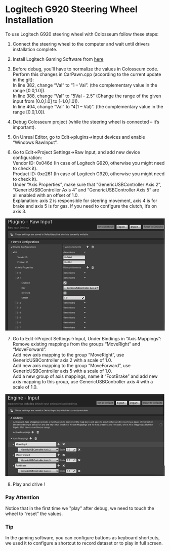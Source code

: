 # Logitech G920 Steering Wheel Installation

To use Logitech G920 steering wheel with Colosseum follow these steps:

1. Connect the steering wheel to the computer and wait until drivers installation complete.

2. Install Logitech Gaming Software from [here](http://support.logitech.com/en_us/software/lgs)

3. Before debug, you’ll have to normalize the values in Colosseum code. Perform this changes in CarPawn.cpp (according to the current update in the git):  
  In line 382, change “Val” to “1 – Val”. (the complementary value in the range [0.0,1.0]).  
  In line 388, change “Val” to “5Val - 2.5” (Change the range of the given input from [0.0,1.0] to [-1.0,1.0]).  
  In line 404, change “Val” to “4(1 – Val)”. (the complementary value in the range [0.0,1.0]).
 
4. Debug Colosseum project (while the steering wheel is connected – it’s important).

5. On Unreal Editor, go to Edit->plugins->input devices and enable “Windows RawInput”.

6. Go to Edit->Project Settings->Raw Input, and add new device configuration:  
  Vendor ID: 0x046d (In case of Logitech G920, otherwise you might need to check it).  
  Product ID: 0xc261 (In case of Logitech G920, otherwise you might need to check it).  
  Under “Axis Properties”, make sure that “GenericUSBController Axis 2”, “GenericUSBController Axis 4” and “GenericUSBController Axis 5” are all enabled with an offset of 1.0.  
  Explanation: axis 2 is responsible for steering movement, axis 4 is for brake and axis 5 is for gas. If you need to configure the clutch, it’s on axis 3.
  
  ![steering_wheel](images/steering_wheel_instructions_1.png)

7. Go to Edit->Project Settings->Input, Under Bindings in “Axis Mappings”:  
  Remove existing mappings from the groups “MoveRight” and “MoveForward”.  
  Add new axis mapping to the group “MoveRight”, use GenericUSBController axis 2 with a scale of 1.0.  
  Add new axis mapping to the group “MoveForward”, use GenericUSBController axis 5 with a scale of 1.0.  
  Add a new group of axis mappings, name it “FootBrake” and add new axis mapping to this group, use GenericUSBController axis 4 with a scale of 1.0.
  
  ![steering_wheel](images/steering_wheel_instructions_2.png)
  
8. Play and drive !

### Pay Attention

Notice that in the first time we "play" after debug, we need to touch the wheel to “reset” the values. 

### Tip

In the gaming software, you can configure buttons as keyboard shortcuts, we used it to configure a shortcut to record dataset or to play in full screen.
